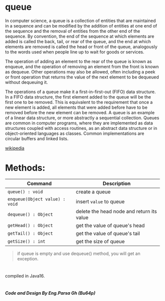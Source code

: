 # queue

In computer science, a queue is a collection of entities that are maintained in a sequence and can be modified by the addition of entities at one end of the sequence and the removal of entities from the other end of the sequence. By convention, the end of the sequence at which elements are added is called the back, tail, or rear of the queue, and the end at which elements are removed is called the head or front of the queue, analogously to the words used when people line up to wait for goods or services.

The operation of adding an element to the rear of the queue is known as enqueue, and the operation of removing an element from the front is known as dequeue. Other operations may also be allowed, often including a peek or front operation that returns the value of the next element to be dequeued without dequeuing it.

The operations of a queue make it a first-in-first-out (FIFO) data structure. In a FIFO data structure, the first element added to the queue will be the first one to be removed. This is equivalent to the requirement that once a new element is added, all elements that were added before have to be removed before the new element can be removed. A queue is an example of a linear data structure, or more abstractly a sequential collection. Queues are common in computer programs, where they are implemented as data structures coupled with access routines, as an abstract data structure or in object-oriented languages as classes. Common implementations are circular buffers and linked lists.

[wikipedia](https://en.wikipedia.org/wiki/Queue_(abstract_data_type))

#  Methods:

| Command | Description |
| ---------- | --------- |
| `queue() : void` | create a queue |
| `enqueue(Object value) : void` | insert ```value``` to queue |
| `dequeue() : Object` | delete the head node and return its value |
| `getHead() : Object` | get the value of queue's head |
| `getTail() : Object` | get the value of queue's tail |
| `getSize() : int` | get the size of queue|
> if queue is empty and use dequeue() method, you will get an exception.
#  
 compiled in Java16. 

    
    
    

#
<b><i>Code and Design By Eng.Parsa Gh (Bu64p)</b></i>
